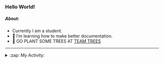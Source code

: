 ### Hello World!

##### About:
- Currently I am a student.
- 🌱 I’m learning how to make better documentation.
- 🌱 GO PLANT SOME TREES AT [TEAM TREES](https://teamtrees.org/)

---
<details>
  <summary>:zap: My Activity:</summary>
  
<!--START_SECTION:waka-->
![Code Time](http://img.shields.io/badge/Code%20Time-1%2C152%20hrs%2043%20mins-blue)

**I'm a Night 🦉** 

```text
🌞 Morning                1426 commits        ██░░░░░░░░░░░░░░░░░░░░░░░   09.17 % 
🌆 Daytime                5516 commits        █████████░░░░░░░░░░░░░░░░   35.48 % 
🌃 Evening                4482 commits        ███████░░░░░░░░░░░░░░░░░░   28.83 % 
🌙 Night                  4123 commits        ███████░░░░░░░░░░░░░░░░░░   26.52 % 
```
📅 **I'm Most Productive on Wednesday** 

```text
Monday                   2333 commits        ████░░░░░░░░░░░░░░░░░░░░░   15.01 % 
Tuesday                  2025 commits        ███░░░░░░░░░░░░░░░░░░░░░░   13.03 % 
Wednesday                3597 commits        ██████░░░░░░░░░░░░░░░░░░░   23.14 % 
Thursday                 1922 commits        ███░░░░░░░░░░░░░░░░░░░░░░   12.36 % 
Friday                   1536 commits        ██░░░░░░░░░░░░░░░░░░░░░░░   09.88 % 
Saturday                 1388 commits        ██░░░░░░░░░░░░░░░░░░░░░░░   08.93 % 
Sunday                   2746 commits        ████░░░░░░░░░░░░░░░░░░░░░   17.66 % 
```


📊 **This Week I Spent My Time On** 

```text
🔥 Editors: 
VS Code                  3 hrs 5 mins        █████████████████████████   100.00 % 

🐱‍💻 Projects: 
giveth-dapps-v2          3 hrs 1 min         ████████████████████████░   97.40 % 
praise                   4 mins              █░░░░░░░░░░░░░░░░░░░░░░░░   02.60 % 
```


 Last Updated on 18/07/2023 03:17:30 UTC
<!--END_SECTION:waka-->
</details>
